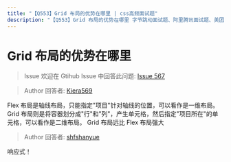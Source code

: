 ```yaml
---
title: "【Q553】Grid 布局的优势在哪里 | css高频面试题"
description: "【Q553】Grid 布局的优势在哪里 字节跳动面试题、阿里腾讯面试题、美团小米面试题。"
---
```


# Grid 布局的优势在哪里

> Issue
> 欢迎在 Gtihub Issue 中回答此问题: [Issue 567](https://github.com/shfshanyue/Daily-Question/issues/567)

> Author
> 回答者: [Kiera569](https://github.com/Kiera569)

Flex 布局是轴线布局，只能指定"项目"针对轴线的位置，可以看作是一维布局。
Grid 布局则是将容器划分成"行"和"列"，产生单元格，然后指定"项目所在"的单元格，可以看作是二维布局。
Grid 布局远比 Flex 布局强大

> Author
> 回答者: [shfshanyue](https://github.com/shfshanyue)

响应式！
